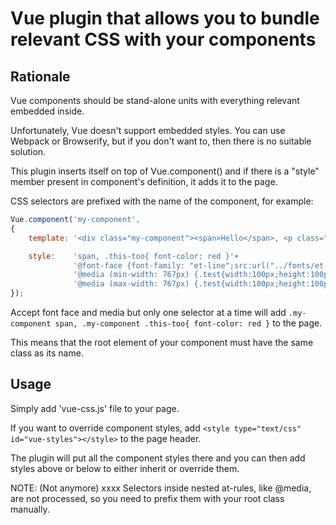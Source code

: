 
# Vue plugin that allows you to bundle relevant CSS with your components

## Rationale

Vue components should be stand-alone units with everything relevant embedded inside.

Unfortunately, Vue doesn't support embedded styles. You can use Webpack or Browserify, but if you don't want to, then there is no suitable solution.

This plugin inserts itself on top of Vue.component() and if there is a "style" member present in component's definition, it adds it to the page.

CSS selectors are prefixed with the name of the component, for example:

```js
Vue.component('my-component',
{
	template: '<div class="my-component"><span>Hello</span>, <p class="this-too">world!</p></div>',

	style:    'span, .this-too{ font-color: red }'+
			  '@font-face {font-family: "et-line";src:url("../fonts/et-line.eot");}'+
			  '@media (min-width: 767px) {.test{width:100px;height:100px;background:gray;}}'+
			  '@media (max-width: 767px) {.test{width:100px;height:100px;background:blue;}}'
});
```
Accept font face and media but only one selector at a time
will add ```.my-component span, .my-component .this-too{ font-color: red }``` to the page.

This means that the root element of your component must have the same class as its name.

## Usage

Simply add 'vue-css.js' file to your page.

If you want to override component styles, add ```<style type="text/css" id="vue-styles"></style>``` to the page header.

The plugin will put all the component styles there and you can then add styles above or below to either inherit or override them.

NOTE: (Not anymore) xxxx Selectors inside nested at-rules, like @media, are not processed, so you need to prefix them with your root class manually.
